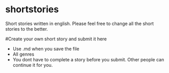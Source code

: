 # shortstories
Short stories written in english. Please feel free to change all the short stories to the better.

#Create your own short story and submit it here 

- Use .md when you save the file 
- All genres 
- You dont have to complete a story before you submit. Other people can continue it for you.
